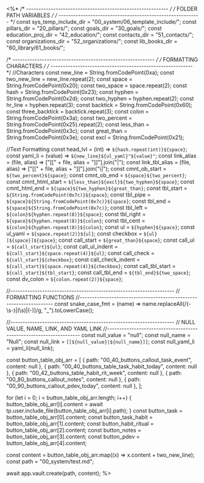 <%*
/* ---------------------------------------------------------- */
/*                    FOLDER PATH VARIABLES                   */
/* ---------------------------------------------------------- */
const sys_temp_include_dir = "00_system/06_template_include/";
const pillars_dir = "20_pillars/";
const goals_dir = "30_goals/";
const education_proj_dir = "42_education/";
const contacts_dir = "51_contacts/";
const organizations_dir = "52_organizations/";
const lib_books_dir = "60_library/61_books/";

/* ---------------------------------------------------------- */
/*                    FORMATTING CHARACTERS                   */
/* ---------------------------------------------------------- */
//Characters
const new_line = String.fromCodePoint(0xa);
const two_new_line = new_line.repeat(2);
const space = String.fromCodePoint(0x20);
const two_space = space.repeat(2);
const hash = String.fromCodePoint(0x23);
const hyphen = String.fromCodePoint(0x2d);
const two_hyphen = hyphen.repeat(2);
const hr_line = hyphen.repeat(3);
const backtick = String.fromCodePoint(0x60);
const three_backtick = backtick.repeat(3);
const colon = String.fromCodePoint(0x3a);
const two_percent = String.fromCodePoint(0x25).repeat(2);
const less_than = String.fromCodePoint(0x3c);
const great_than = String.fromCodePoint(0x3e);
const excl = String.fromCodePoint(0x21);

//Text Formatting
const head_lvl = (int) => `${hash.repeat(int)}${space}`;
const yaml_li = (value) => `${new_line}${ul_yaml}"${value}"`;
const link_alias = (file, alias) => ["[[" + file, alias + "]]"].join("|");
const link_tbl_alias = (file, alias) => ["[[" + file, alias + "]]"].join("\\|");
const cmnt_ob_start = `${two_percent}${space}`;
const cmnt_ob_end = `${space}${two_percent}`;
const cmnt_html_start = `${less_than}${excl}${two_hyphen}${space}`;
const cmnt_html_end = `${space}${two_hyphen}${great_than}`;
const tbl_start = `${String.fromCodePoint(0x7c)}${space}`;
const tbl_pipe = `${space}${String.fromCodePoint(0x7c)}${space}`;
const tbl_end = `${space}${String.fromCodePoint(0x7c)}`;
const tbl_left = `${colon}${hyphen.repeat(8)}${space}`;
const tbl_right = `${space}${hyphen.repeat(8)}${colon}`;
const tbl_cent = `${colon}${hyphen.repeat(8)}${colon}`;
const ul = `${hyphen}${space}`;
const ul_yaml = `${space.repeat(2)}${ul}`;
const checkbox = `${ul}[${space}]${space}`;
const call_start = `${great_than}${space}`;
const call_ul = `${call_start}${ul}`;
const call_ul_indent = `${call_start}${space.repeat(4)}${ul}`;
const call_check = `${call_start}${checkbox}`;
const call_check_indent = `${call_start}${space.repeat(4)}${checkbox}`;
const call_tbl_start = `${call_start}${tbl_start}`;
const call_tbl_end = `${tbl_end}${two_space}`;
const dv_colon = `${colon.repeat(2)}${space}`;

//-------------------------------------------------------------------
// FORMATTING FUNCTIONS
//-------------------------------------------------------------------
const snake_case_fmt = (name) =>
  name.replaceAll(/(\-\s\-)|(\s)|(\-)]/g, "_").toLowerCase();

//-------------------------------------------------------------------
// NULL VALUE, NAME, LINK, AND YAML LINK
//-------------------------------------------------------------------
const null_value = "null";
const null_name = "Null";
const null_link = `[[${null_value}|${null_name}]]`;
const null_yaml_li = yaml_li(null_link);


const button_table_obj_arr = [
  { path: "00_40_buttons_callout_task_event", content: null },
  { path: "00_40_buttons_table_task_habit_today", content: null },
  { path: "00_42_buttons_table_habit_rit_week", content: null },
  { path: "00_80_buttons_callout_notes", content: null },
  { path: "00_90_buttons_callout_pdev_today", content: null },
];

for (let i = 0; i < button_table_obj_arr.length; i++) {
  button_table_obj_arr[i].content = await tp.user.include_file(button_table_obj_arr[i].path);
}
const button_task = button_table_obj_arr[0].content;
const button_task_habit = button_table_obj_arr[1].content;
const button_habit_ritual = button_table_obj_arr[2].content;
const button_notes = button_table_obj_arr[3].content;
const button_pdev = button_table_obj_arr[4].content;

const content = button_table_obj_arr.map((x) => x.content + two_new_line);
const path = "00_system/test.md";

await app.vault.create(path, content);
%>
